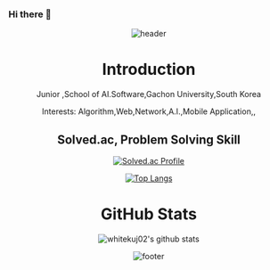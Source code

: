 ### Hi there 👋
<div align=center>

![header](https://capsule-render.vercel.app/api?type=waving&color=blue&height=200&section=header&text=uijin`s%20Repo.&fontSize=90&animation=fadeIn)

  <h1>Introduction</h1>
  <p>Junior ,School of AI.Software,Gachon University,South Korea</p>
  <p>Interests: Algorithm,Web,Network,A.I.,Mobile Application,,</p>

  <h2>Solved.ac, Problem Solving Skill</h2>
  
 [![Solved.ac Profile](http://mazassumnida.wtf/api/v2/generate_badge?boj=whitekuj02)](https://solved.ac/ksdk6145)

[![Top Langs](https://github-readme-stats.vercel.app/api/top-langs/?username=whitekuj02&layout=compact)](https://github.com/ssohye/github-readme-stats)

  <h1>GitHub Stats</h1> 
  

  
  ![whitekuj02's github stats](https://github-readme-stats.vercel.app/api?username=whitekuj02&show_icons=true)


![footer](https://capsule-render.vercel.app/api?type=waving&color=auto&height=100&section=header&text=Beyond%20the%20Limit&fontSize=90)


</div>
